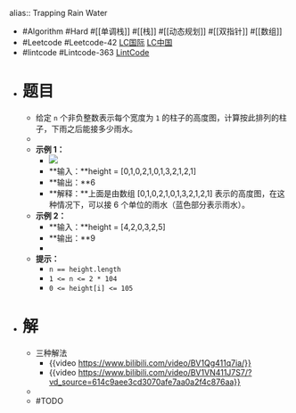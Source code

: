 alias:: Trapping Rain Water

- #Algorithm #Hard #[[单调栈]] #[[栈]] #[[动态规划]] #[[双指针]] #[[数组]]
- #Leetcode #Leetcode-42 [LC国际](https://leetcode.com/problems/trapping-rain-water/) [LC中国](https://leetcode.cn/problems/trapping-rain-water/)
- #lintcode #Lintcode-363 [LintCode](https://www.lintcode.com/problem/363/)
- # 题目
	- 给定 `n` 个非负整数表示每个宽度为 `1` 的柱子的高度图，计算按此排列的柱子，下雨之后能接多少雨水。
	-
	- **示例 1：**
		- ![](https://assets.leetcode-cn.com/aliyun-lc-upload/uploads/2018/10/22/rainwatertrap.png)
		- **输入：**height = [0,1,0,2,1,0,1,3,2,1,2,1]
		- **输出：**6
		- **解释：**上面是由数组 [0,1,0,2,1,0,1,3,2,1,2,1] 表示的高度图，在这种情况下，可以接 6 个单位的雨水（蓝色部分表示雨水）。
	- **示例 2：**
		- **输入：**height = [4,2,0,3,2,5]
		- **输出：**9
		-
	- **提示：**
		- `n == height.length`
		- `1 <= n <= 2 * 104`
		- `0 <= height[i] <= 105`
- # 解
	- 三种解法
		- {{video https://www.bilibili.com/video/BV1Qg411q7ia/}}
		- {{video https://www.bilibili.com/video/BV1VN411J7S7/?vd_source=614c9aee3cd3070afe7aa0a2f4c876aa}}
	-
	- #TODO